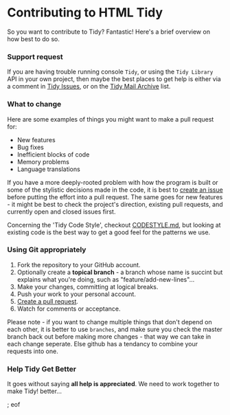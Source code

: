 # Contributing to HTML Tidy

So you want to contribute to Tidy? Fantastic! Here's a brief overview on how best to do so.

### Support request

If you are having trouble running console `Tidy`, or using the `Tidy Library` API in your own project, then maybe the best places to get help is either via a comment in [Tidy Issues](https://github.com/htacg/tidy-html5/issues), or on the [Tidy Mail Archive](https://lists.w3.org/Archives/Public/html-tidy/) list.

### What to change

Here are some examples of things you might want to make a pull request for:

 - New features
 - Bug fixes
 - Inefficient blocks of code
 - Memory problems
 - Language translations

If you have a more deeply-rooted problem with how the program is built or some of the stylistic decisions made in the code, it is best to [create an issue](https://github.com/htacg/tidy-html5/issues/new) before putting the effort into a pull request. The same goes for new features - it might be best to check the project's direction, existing pull requests, and currently open and closed issues first.

Concerning the 'Tidy Code Style', checkout [CODESTYLE.md](CODESTYLE.md), but looking at existing code is the best way to get a good feel for the patterns we use.

### Using Git appropriately

 1. Fork the repository to your GitHub account.
 2. Optionally create a **topical branch** - a branch whose name is succint but explains what
you're doing, such as "feature/add-new-lines"...
 3. Make your changes, committing at logical breaks.
 4. Push your work to your personal account.
 5. [Create a pull request](https://help.github.com/articles/using-pull-requests).
 6. Watch for comments or acceptance.

Please note - if you want to change multiple things that don't depend on each
other, it is better to use `branches`, and make sure you check the master branch back out before making more changes - that way we can take in each change seperate. Else github has a tendancy to combine your requests into one.

### Help Tidy Get Better

It goes without saying **all help is appreciated**. We need to work together to make Tidy! better...

; eof

